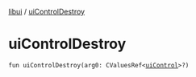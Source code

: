 [libui](README.md) / [uiControlDestroy](ui-control-destroy.md)

# uiControlDestroy

`fun uiControlDestroy(arg0: CValuesRef<`[`uiControl`](ui-control/README.md)`>?)`